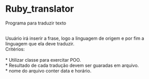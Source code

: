 # Ruby_translator
 Programa para traduzir texto


</br> Usuário irá inserir a frase, logo a linguagem de origem e por fim a linguagem que ela deve traduzir.</br>
 Critérios:</br>
    </br>* Utilizar classe para exercitar POO.
    </br>* Resultado de cada tradução devem ser guaradas em arquivo.
    </br>* nome do arquivo conter data e horário.
